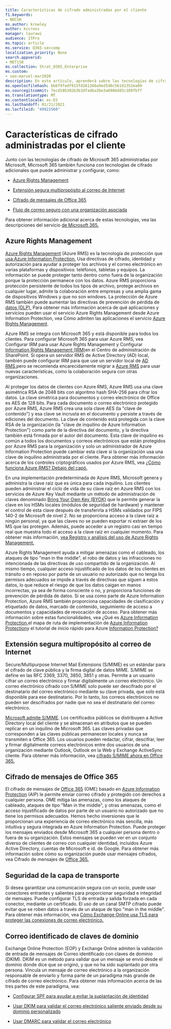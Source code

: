 ```yaml
---
title: Características de cifrado administradas por el cliente
f1.keywords:
- NOCSH
ms.author: krowley
author: kccross
manager: laurawi
audience: ITPro
ms.topic: article
ms.service: O365-seccomp
localization_priority: None
search.appverid:
- MET150
ms.collection: Strat_O365_Enterprise
ms.custom:
- seo-marvel-mar2020
description: En este artículo, aprenderá sobre las tecnologías de cifrado que puede administrar y configurar en Microsoft 365.
ms.openlocfilehash: bb6f9fedf915fd261266a9ed5d0c561d1352ea09
ms.sourcegitcommit: 7ecd10b302b3b3dfa4ba3be3a6986dd3c189fbff
ms.translationtype: MT
ms.contentlocale: es-ES
ms.lasthandoff: 01/21/2021
ms.locfileid: "49921560"
---
```

# <a name="customer-managed-encryption-features"></a>Características de cifrado administradas por el cliente

Junto con las tecnologías de cifrado de Microsoft 365 administradas por Microsoft, Microsoft 365 también funciona con tecnologías de cifrado adicionales que puede administrar y configurar, como:

- [Azure Rights Management](https://docs.microsoft.com/azure/information-protection/what-is-azure-rms)

- [Extensión segura multipropósito al correo de Internet](https://blogs.technet.com/b/exchange/archive/2014/12/15/how-to-configure-s-mime-in-office-365.aspx)

- [Cifrado de mensajes de Office 365](https://products.office.com/en-us/exchange/office-365-message-encryption)

- [Flujo de correo seguro con una organización asociada](https://docs.microsoft.com/exchange/mail-flow-best-practices/use-connectors-to-configure-mail-flow/set-up-connectors-for-secure-mail-flow-with-a-partner)

Para obtener información adicional acerca de estas tecnologías, vea las descripciones del servicio [de Microsoft 365.](https://technet.microsoft.com/library/office-365-service-descriptions.aspx)

## <a name="azure-rights-management"></a>Azure Rights Management

[Azure Rights Management](https://docs.microsoft.com/azure/information-protection/what-is-azure-rms) (Azure RMS) es la tecnología de protección que [usa Azure Information Protection.](https://docs.microsoft.com/information-protection/understand-explore/what-is-information-protection) Usa directivas de cifrado, identidad y autorización para ayudar a proteger los archivos y el correo electrónico en varias plataformas y dispositivos: teléfonos, tabletas y equipos. La información se puede proteger tanto dentro como fuera de la organización porque la protección permanece con los datos. Azure RMS proporciona protección persistente de todos los tipos de archivo, protege archivos en cualquier lugar, admite la colaboración entre empresas y una amplia gama de dispositivos Windows y que no son windows. La protección de Azure RMS también puede aumentar las directivas de prevención de pérdida de [datos (DLP).](https://docs.microsoft.com/exchange/security-and-compliance/data-loss-prevention/data-loss-prevention) Para obtener más información acerca de qué aplicaciones y servicios pueden usar el servicio Azure Rights Management desde Azure Information Protection, vea Cómo admiten las aplicaciones el servicio [Azure Rights Management](https://docs.microsoft.com/information-protection/understand-explore/applications-support).

Azure RMS se integra con Microsoft 365 y está disponible para todos los clientes. Para configurar Microsoft 365 para usar Azure RMS, vea Configurar IRM para usar Azure Rights Management y Configurar [Information Rights Management (IRM)](https://technet.microsoft.com/library/dn151475(v=exchg.150).aspx)en el Centro de administración de SharePoint. Si opera un servidor RMS de Active Directory (AD) local, también puede configurar IRM para que use un servidor local de [AD RMS,](https://docs.microsoft.com/office365/SecurityCompliance/configure-irm-to-use-an-on-premises-ad-rms-server)pero se recomienda encarecidamente migrar a [Azure RMS](https://docs.microsoft.com/azure/information-protection/migrate-from-ad-rms-to-azure-rms) para usar nuevas características, como la colaboración segura con otras organizaciones.

Al proteger los datos de clientes con Azure RMS, Azure RMS usa una clave asimétrica RSA de 2048 bits con algoritmo hash SHA-256 para cifrar los datos. La clave simétrica para documentos y correo electrónico de Office es AES de 128 bits. Para cada documento o correo electrónico protegido por Azure RMS, Azure RMS crea una sola clave AES (la "clave de contenido") y esa clave se incrusta en el documento y persiste a través de ediciones del documento. La clave de contenido está protegida con la clave RSA de la organización (la "clave de inquilino de Azure Information Protection") como parte de la directiva del documento, y la directiva también está firmada por el autor del documento. Esta clave de inquilino es común a todos los documentos y correos electrónicos que están protegidos por Azure RMS para la organización y solo un administrador de Azure Information Protection puede cambiar esta clave si la organización usa una clave de inquilino administrada por el cliente. Para obtener más información acerca de los controles criptográficos usados por Azure RMS, vea [¿Cómo funciona Azure RMS? Debajo del capó.](https://docs.microsoft.com/information-protection/understand-explore/how-does-it-work)

En una implementación predeterminada de Azure RMS, Microsoft genera y administra la clave raíz que es única para cada inquilino. Los clientes pueden administrar el ciclo de vida de su clave raíz en Azure RMS con los servicios de Azure Key Vault mediante un método de administración de claves denominado [Bring Your Own Key (BYOK)](https://docs.microsoft.com/azure/information-protection/plan-implement-tenant-key) que le permite generar la clave en los HSMs locales (módulos de seguridad de hardware) y mantener el control de esta clave después de transferirla a HSMs validados por FIPS 140-2 de Microsoft de nivel 2. No se proporciona acceso a la clave raíz a ningún personal, ya que las claves no se pueden exportar ni extraer de los MS que las protegen. Además, puede acceder a un registro casi en tiempo real que muestra todo el acceso a la clave raíz en cualquier momento. Para obtener más información, [vea Registro y análisis del uso de Azure Rights Management.](https://docs.microsoft.com/azure/information-protection/log-analyze-usage)

Azure Rights Management ayuda a mitigar amenazas como el cableado, los ataques de tipo "man in the middle", el robo de datos y las infracciones no intencionada de las directivas de uso compartido de la organización. Al mismo tiempo, cualquier acceso injustificado de los datos de los clientes en tránsito o en reposo por parte de un usuario no autorizado que no tenga los permisos adecuados se impide a través de directivas que siguen a estos datos, lo que reduce el riesgo de que los datos caigan en manos incorrectas, ya sea de forma consciente o no, y proporciona funciones de prevención de pérdida de datos. Si se usa como parte de Azure Information Protection, Azure RMS también proporciona capacidades de clasificación y etiquetado de datos, marcado de contenido, seguimiento de acceso a documentos y capacidades de revocación de acceso. Para obtener más información sobre estas funcionalidades, vea ¿Qué es [Azure Information Protection,](https://docs.microsoft.com/information-protection/understand-explore/what-is-information-protection)el mapa de ruta de implementación de [Azure Information Protection](https://docs.microsoft.com/information-protection/plan-design/deployment-roadmap)y el tutorial de inicio rápido para Azure [Information Protection?](https://docs.microsoft.com/information-protection/get-started/infoprotect-quick-start-tutorial)

## <a name="secure-multipurpose-internet-mail-extension"></a>Extensión segura multipropósito al correo de Internet

Secure/Multipurpose Internet Mail Extensions (S/MIME) es un estándar para el cifrado de clave pública y la firma digital de datos MIME. S/MIME se define en las RFC 3369, 3370, 3850, 3851 y otras. Permite a un usuario cifrar un correo electrónico y firmar digitalmente un correo electrónico. Un correo electrónico cifrado con S/MIME solo puede ser descifrado por el destinatario del correo electrónico mediante su clave privada, que solo está disponible para ese destinatario. Por lo tanto, los correos electrónicos no pueden ser descifrados por nadie que no sea el destinatario del correo electrónico.

[Microsoft admite S/MIME](https://blogs.technet.com/b/exchange/archive/2014/12/15/how-to-configure-s-mime-in-office-365.aspx). Los certificados públicos se distribuyen a Active Directory local del cliente y se almacenan en atributos que se pueden replicar en un inquilino de Microsoft 365. Las claves privadas que corresponden a las claves públicas permanecen locales y nunca se transmiten a Office 365. Los usuarios pueden redactar, cifrar, descifrar, leer y firmar digitalmente correos electrónicos entre dos usuarios de una organización mediante Outlook, Outlook en la Web y Exchange ActiveSync cliente. Para obtener más información, vea [cifrado S/MIME ahora en Office 365.](https://blogs.office.com/2014/02/26/smime-encryption-now-in-office-365/)

## <a name="office-365-message-encryption"></a>Cifrado de mensajes de Office 365

El cifrado de mensajes de [Office 365](https://products.office.com/exchange/office-365-message-encryption) (OME) basado en [Azure Information Protection](https://docs.microsoft.com/information-protection/understand-explore/what-is-information-protection) (AIP) le permite enviar correo cifrado y protegido con derechos a cualquier persona. OME mitiga las amenazas, como los ataques de cableado, ataques de tipo "Man in the middle", y otras amenazas, como el acceso injustificado de datos por parte de un usuario no autorizado que no tiene los permisos adecuados. Hemos hecho inversiones que le proporcionan una experiencia de correo electrónico más sencilla, más intuitiva y segura integrada en Azure Information Protection. Puede proteger los mensajes enviados desde Microsoft 365 a cualquier persona dentro o fuera de su organización. Estos mensajes se pueden ver en un conjunto diverso de clientes de correo con cualquier identidad, incluidos Azure Active Directory, cuentas de Microsoft e id. de Google. Para obtener más información sobre cómo su organización puede usar mensajes cifrados, vea Cifrado de mensajes de [Office 365.](https://docs.microsoft.com/microsoft-365/compliance/ome)

## <a name="transport-layer-security"></a>Seguridad de la capa de transporte

Si desea garantizar una comunicación segura con un socio, puede usar conectores entrantes y salientes para proporcionar seguridad e integridad de mensajes. Puede configurar TLS de entrada y salida forzada en cada conector, mediante un certificado. El uso de un canal SMTP cifrado puede evitar que se roben datos a través de un ataque de tipo "man in the middle". Para obtener más información, vea [Cómo Exchange Online usa TLS para proteger las conexiones de correo electrónico.](https://docs.microsoft.com/microsoft-365/compliance/exchange-online-uses-tls-to-secure-email-connections)

## <a name="domain-keys-identified-mail"></a>Correo identificado de claves de dominio

Exchange Online Protection (EOP) y Exchange Online admiten la validación de entrada de mensajes de Correo identificado con claves de dominio (DKIM). DKIM es un método para validar que un mensaje se envió desde el dominio donde dice que se originó, y que no ha sido suplantado por otra persona. Vincula un mensaje de correo electrónico a la organización responsable de enviarlo y forma parte de un paradigma más grande de cifrado de correo electrónico. Para obtener más información acerca de las tres partes de este paradigma, vea:

- [Configurar SPF para ayudar a evitar la suplantación de identidad](https://docs.microsoft.com/office365/SecurityCompliance/set-up-spf-in-office-365-to-help-prevent-spoofing)

- [Usar DKIM para validar el correo electrónico saliente enviado desde su dominio personalizado](https://docs.microsoft.com/office365/SecurityCompliance/use-dkim-to-validate-outbound-email)

- [Usar DMARC para validar el correo electrónico](https://docs.microsoft.com/office365/SecurityCompliance/use-dmarc-to-validate-email)
